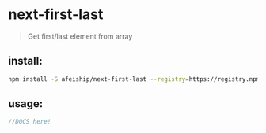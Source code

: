 # next-first-last
> Get first/last element from array

## install:
```bash
npm install -S afeiship/next-first-last --registry=https://registry.npm.taobao.org
```

## usage:
```js
//DOCS here!
```
